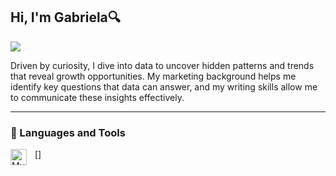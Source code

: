 ## Hi, I'm Gabriela🔍
<img src="https://imgur.com/a/qYzSVS6.png">

Driven by curiosity, I dive into data to uncover hidden patterns and trends that reveal growth opportunities. My marketing background helps me identify key questions that data can answer, and my writing skills allow me to communicate these insights effectively.

---

### 🧰 Languages and Tools

[<img align="left" alt="MySQL" width="26px" src="https://cdn.jsdelivr.net/gh/devicons/devicon/icons/mysql/mysql-original.svg" style="padding-right:10px;" />]

